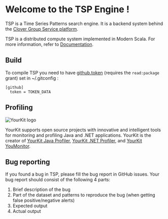 Welcome to the TSP Engine !
===

TSP is a Time Series Patterns search engine. It is a backend system behind the [Clover Group Service platform](https://clover.global/en).

TSP is a distributed compute system implemented in Modern Scala. For more information, refer to [Documentation](https://clover-group.github.io/tsp/).

## Build
To compile TSP you need to have [github.token](https://docs.github.com/en/github/authenticating-to-github/keeping-your-account-and-data-secure/creating-a-personal-access-token) (requires the ```read:package``` grant) set in ~/.gitconfig :
```
[github]
  token = TOKEN_DATA
```

## Profiling
 
![YourKit logo](https://www.yourkit.com/images/yklogo.png) 

YourKit supports open source projects with innovative and intelligent tools for monitoring and profiling Java and .NET applications. YourKit is the creator of [YourKit Java Profiler](https://www.yourkit.com/java/profiler/), [YourKit .NET Profiler](https://www.yourkit.com/.net/profiler/), and [YourKit YouMonitor](https://www.yourkit.com/youmonitor/). 

## Bug reporting

If you found a bug in TSP, please fill the bug report in GitHub issues. Your bug report should consist of the following 4 parts:
1. Brief description of the bug
2. Part of the dataset and patterns to reproduce the bug (when getting false positive/negative alerts)
3. Expected output
4. Actual output